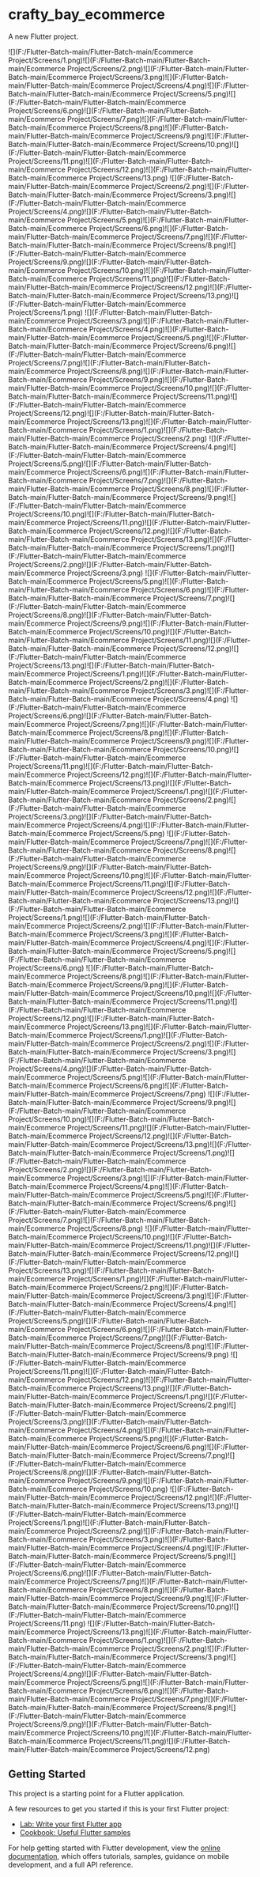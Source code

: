 # crafty_bay_ecommerce

A new Flutter project.

![](F:/Flutter-Batch-main/Flutter-Batch-main/Ecommerce Project/Screens/1.png)![](F:/Flutter-Batch-main/Flutter-Batch-main/Ecommerce Project/Screens/2.png)![](F:/Flutter-Batch-main/Flutter-Batch-main/Ecommerce Project/Screens/3.png)![](F:/Flutter-Batch-main/Flutter-Batch-main/Ecommerce Project/Screens/4.png)![](F:/Flutter-Batch-main/Flutter-Batch-main/Ecommerce Project/Screens/5.png)![](F:/Flutter-Batch-main/Flutter-Batch-main/Ecommerce Project/Screens/6.png)![](F:/Flutter-Batch-main/Flutter-Batch-main/Ecommerce Project/Screens/7.png)![](F:/Flutter-Batch-main/Flutter-Batch-main/Ecommerce Project/Screens/8.png)![](F:/Flutter-Batch-main/Flutter-Batch-main/Ecommerce Project/Screens/9.png)![](F:/Flutter-Batch-main/Flutter-Batch-main/Ecommerce Project/Screens/10.png)![](F:/Flutter-Batch-main/Flutter-Batch-main/Ecommerce Project/Screens/11.png)![](F:/Flutter-Batch-main/Flutter-Batch-main/Ecommerce Project/Screens/12.png)![](F:/Flutter-Batch-main/Flutter-Batch-main/Ecommerce Project/Screens/13.png)
![](F:/Flutter-Batch-main/Flutter-Batch-main/Ecommerce Project/Screens/2.png)![](F:/Flutter-Batch-main/Flutter-Batch-main/Ecommerce Project/Screens/3.png)![](F:/Flutter-Batch-main/Flutter-Batch-main/Ecommerce Project/Screens/4.png)![](F:/Flutter-Batch-main/Flutter-Batch-main/Ecommerce Project/Screens/5.png)![](F:/Flutter-Batch-main/Flutter-Batch-main/Ecommerce Project/Screens/6.png)![](F:/Flutter-Batch-main/Flutter-Batch-main/Ecommerce Project/Screens/7.png)![](F:/Flutter-Batch-main/Flutter-Batch-main/Ecommerce Project/Screens/8.png)![](F:/Flutter-Batch-main/Flutter-Batch-main/Ecommerce Project/Screens/9.png)![](F:/Flutter-Batch-main/Flutter-Batch-main/Ecommerce Project/Screens/10.png)![](F:/Flutter-Batch-main/Flutter-Batch-main/Ecommerce Project/Screens/11.png)![](F:/Flutter-Batch-main/Flutter-Batch-main/Ecommerce Project/Screens/12.png)![](F:/Flutter-Batch-main/Flutter-Batch-main/Ecommerce Project/Screens/13.png)![](F:/Flutter-Batch-main/Flutter-Batch-main/Ecommerce Project/Screens/1.png)
![](F:/Flutter-Batch-main/Flutter-Batch-main/Ecommerce Project/Screens/3.png)![](F:/Flutter-Batch-main/Flutter-Batch-main/Ecommerce Project/Screens/4.png)![](F:/Flutter-Batch-main/Flutter-Batch-main/Ecommerce Project/Screens/5.png)![](F:/Flutter-Batch-main/Flutter-Batch-main/Ecommerce Project/Screens/6.png)![](F:/Flutter-Batch-main/Flutter-Batch-main/Ecommerce Project/Screens/7.png)![](F:/Flutter-Batch-main/Flutter-Batch-main/Ecommerce Project/Screens/8.png)![](F:/Flutter-Batch-main/Flutter-Batch-main/Ecommerce Project/Screens/9.png)![](F:/Flutter-Batch-main/Flutter-Batch-main/Ecommerce Project/Screens/10.png)![](F:/Flutter-Batch-main/Flutter-Batch-main/Ecommerce Project/Screens/11.png)![](F:/Flutter-Batch-main/Flutter-Batch-main/Ecommerce Project/Screens/12.png)![](F:/Flutter-Batch-main/Flutter-Batch-main/Ecommerce Project/Screens/13.png)![](F:/Flutter-Batch-main/Flutter-Batch-main/Ecommerce Project/Screens/1.png)![](F:/Flutter-Batch-main/Flutter-Batch-main/Ecommerce Project/Screens/2.png)
![](F:/Flutter-Batch-main/Flutter-Batch-main/Ecommerce Project/Screens/4.png)![](F:/Flutter-Batch-main/Flutter-Batch-main/Ecommerce Project/Screens/5.png)![](F:/Flutter-Batch-main/Flutter-Batch-main/Ecommerce Project/Screens/6.png)![](F:/Flutter-Batch-main/Flutter-Batch-main/Ecommerce Project/Screens/7.png)![](F:/Flutter-Batch-main/Flutter-Batch-main/Ecommerce Project/Screens/8.png)![](F:/Flutter-Batch-main/Flutter-Batch-main/Ecommerce Project/Screens/9.png)![](F:/Flutter-Batch-main/Flutter-Batch-main/Ecommerce Project/Screens/10.png)![](F:/Flutter-Batch-main/Flutter-Batch-main/Ecommerce Project/Screens/11.png)![](F:/Flutter-Batch-main/Flutter-Batch-main/Ecommerce Project/Screens/12.png)![](F:/Flutter-Batch-main/Flutter-Batch-main/Ecommerce Project/Screens/13.png)![](F:/Flutter-Batch-main/Flutter-Batch-main/Ecommerce Project/Screens/1.png)![](F:/Flutter-Batch-main/Flutter-Batch-main/Ecommerce Project/Screens/2.png)![](F:/Flutter-Batch-main/Flutter-Batch-main/Ecommerce Project/Screens/3.png)
![](F:/Flutter-Batch-main/Flutter-Batch-main/Ecommerce Project/Screens/5.png)![](F:/Flutter-Batch-main/Flutter-Batch-main/Ecommerce Project/Screens/6.png)![](F:/Flutter-Batch-main/Flutter-Batch-main/Ecommerce Project/Screens/7.png)![](F:/Flutter-Batch-main/Flutter-Batch-main/Ecommerce Project/Screens/8.png)![](F:/Flutter-Batch-main/Flutter-Batch-main/Ecommerce Project/Screens/9.png)![](F:/Flutter-Batch-main/Flutter-Batch-main/Ecommerce Project/Screens/10.png)![](F:/Flutter-Batch-main/Flutter-Batch-main/Ecommerce Project/Screens/11.png)![](F:/Flutter-Batch-main/Flutter-Batch-main/Ecommerce Project/Screens/12.png)![](F:/Flutter-Batch-main/Flutter-Batch-main/Ecommerce Project/Screens/13.png)![](F:/Flutter-Batch-main/Flutter-Batch-main/Ecommerce Project/Screens/1.png)![](F:/Flutter-Batch-main/Flutter-Batch-main/Ecommerce Project/Screens/2.png)![](F:/Flutter-Batch-main/Flutter-Batch-main/Ecommerce Project/Screens/3.png)![](F:/Flutter-Batch-main/Flutter-Batch-main/Ecommerce Project/Screens/4.png)
![](F:/Flutter-Batch-main/Flutter-Batch-main/Ecommerce Project/Screens/6.png)![](F:/Flutter-Batch-main/Flutter-Batch-main/Ecommerce Project/Screens/7.png)![](F:/Flutter-Batch-main/Flutter-Batch-main/Ecommerce Project/Screens/8.png)![](F:/Flutter-Batch-main/Flutter-Batch-main/Ecommerce Project/Screens/9.png)![](F:/Flutter-Batch-main/Flutter-Batch-main/Ecommerce Project/Screens/10.png)![](F:/Flutter-Batch-main/Flutter-Batch-main/Ecommerce Project/Screens/11.png)![](F:/Flutter-Batch-main/Flutter-Batch-main/Ecommerce Project/Screens/12.png)![](F:/Flutter-Batch-main/Flutter-Batch-main/Ecommerce Project/Screens/13.png)![](F:/Flutter-Batch-main/Flutter-Batch-main/Ecommerce Project/Screens/1.png)![](F:/Flutter-Batch-main/Flutter-Batch-main/Ecommerce Project/Screens/2.png)![](F:/Flutter-Batch-main/Flutter-Batch-main/Ecommerce Project/Screens/3.png)![](F:/Flutter-Batch-main/Flutter-Batch-main/Ecommerce Project/Screens/4.png)![](F:/Flutter-Batch-main/Flutter-Batch-main/Ecommerce Project/Screens/5.png)
![](F:/Flutter-Batch-main/Flutter-Batch-main/Ecommerce Project/Screens/7.png)![](F:/Flutter-Batch-main/Flutter-Batch-main/Ecommerce Project/Screens/8.png)![](F:/Flutter-Batch-main/Flutter-Batch-main/Ecommerce Project/Screens/9.png)![](F:/Flutter-Batch-main/Flutter-Batch-main/Ecommerce Project/Screens/10.png)![](F:/Flutter-Batch-main/Flutter-Batch-main/Ecommerce Project/Screens/11.png)![](F:/Flutter-Batch-main/Flutter-Batch-main/Ecommerce Project/Screens/12.png)![](F:/Flutter-Batch-main/Flutter-Batch-main/Ecommerce Project/Screens/13.png)![](F:/Flutter-Batch-main/Flutter-Batch-main/Ecommerce Project/Screens/1.png)![](F:/Flutter-Batch-main/Flutter-Batch-main/Ecommerce Project/Screens/2.png)![](F:/Flutter-Batch-main/Flutter-Batch-main/Ecommerce Project/Screens/3.png)![](F:/Flutter-Batch-main/Flutter-Batch-main/Ecommerce Project/Screens/4.png)![](F:/Flutter-Batch-main/Flutter-Batch-main/Ecommerce Project/Screens/5.png)![](F:/Flutter-Batch-main/Flutter-Batch-main/Ecommerce Project/Screens/6.png)
![](F:/Flutter-Batch-main/Flutter-Batch-main/Ecommerce Project/Screens/8.png)![](F:/Flutter-Batch-main/Flutter-Batch-main/Ecommerce Project/Screens/9.png)![](F:/Flutter-Batch-main/Flutter-Batch-main/Ecommerce Project/Screens/10.png)![](F:/Flutter-Batch-main/Flutter-Batch-main/Ecommerce Project/Screens/11.png)![](F:/Flutter-Batch-main/Flutter-Batch-main/Ecommerce Project/Screens/12.png)![](F:/Flutter-Batch-main/Flutter-Batch-main/Ecommerce Project/Screens/13.png)![](F:/Flutter-Batch-main/Flutter-Batch-main/Ecommerce Project/Screens/1.png)![](F:/Flutter-Batch-main/Flutter-Batch-main/Ecommerce Project/Screens/2.png)![](F:/Flutter-Batch-main/Flutter-Batch-main/Ecommerce Project/Screens/3.png)![](F:/Flutter-Batch-main/Flutter-Batch-main/Ecommerce Project/Screens/4.png)![](F:/Flutter-Batch-main/Flutter-Batch-main/Ecommerce Project/Screens/5.png)![](F:/Flutter-Batch-main/Flutter-Batch-main/Ecommerce Project/Screens/6.png)![](F:/Flutter-Batch-main/Flutter-Batch-main/Ecommerce Project/Screens/7.png)
![](F:/Flutter-Batch-main/Flutter-Batch-main/Ecommerce Project/Screens/9.png)![](F:/Flutter-Batch-main/Flutter-Batch-main/Ecommerce Project/Screens/10.png)![](F:/Flutter-Batch-main/Flutter-Batch-main/Ecommerce Project/Screens/11.png)![](F:/Flutter-Batch-main/Flutter-Batch-main/Ecommerce Project/Screens/12.png)![](F:/Flutter-Batch-main/Flutter-Batch-main/Ecommerce Project/Screens/13.png)![](F:/Flutter-Batch-main/Flutter-Batch-main/Ecommerce Project/Screens/1.png)![](F:/Flutter-Batch-main/Flutter-Batch-main/Ecommerce Project/Screens/2.png)![](F:/Flutter-Batch-main/Flutter-Batch-main/Ecommerce Project/Screens/3.png)![](F:/Flutter-Batch-main/Flutter-Batch-main/Ecommerce Project/Screens/4.png)![](F:/Flutter-Batch-main/Flutter-Batch-main/Ecommerce Project/Screens/5.png)![](F:/Flutter-Batch-main/Flutter-Batch-main/Ecommerce Project/Screens/6.png)![](F:/Flutter-Batch-main/Flutter-Batch-main/Ecommerce Project/Screens/7.png)![](F:/Flutter-Batch-main/Flutter-Batch-main/Ecommerce Project/Screens/8.png)
![](F:/Flutter-Batch-main/Flutter-Batch-main/Ecommerce Project/Screens/10.png)![](F:/Flutter-Batch-main/Flutter-Batch-main/Ecommerce Project/Screens/11.png)![](F:/Flutter-Batch-main/Flutter-Batch-main/Ecommerce Project/Screens/12.png)![](F:/Flutter-Batch-main/Flutter-Batch-main/Ecommerce Project/Screens/13.png)![](F:/Flutter-Batch-main/Flutter-Batch-main/Ecommerce Project/Screens/1.png)![](F:/Flutter-Batch-main/Flutter-Batch-main/Ecommerce Project/Screens/2.png)![](F:/Flutter-Batch-main/Flutter-Batch-main/Ecommerce Project/Screens/3.png)![](F:/Flutter-Batch-main/Flutter-Batch-main/Ecommerce Project/Screens/4.png)![](F:/Flutter-Batch-main/Flutter-Batch-main/Ecommerce Project/Screens/5.png)![](F:/Flutter-Batch-main/Flutter-Batch-main/Ecommerce Project/Screens/6.png)![](F:/Flutter-Batch-main/Flutter-Batch-main/Ecommerce Project/Screens/7.png)![](F:/Flutter-Batch-main/Flutter-Batch-main/Ecommerce Project/Screens/8.png)![](F:/Flutter-Batch-main/Flutter-Batch-main/Ecommerce Project/Screens/9.png)
![](F:/Flutter-Batch-main/Flutter-Batch-main/Ecommerce Project/Screens/11.png)![](F:/Flutter-Batch-main/Flutter-Batch-main/Ecommerce Project/Screens/12.png)![](F:/Flutter-Batch-main/Flutter-Batch-main/Ecommerce Project/Screens/13.png)![](F:/Flutter-Batch-main/Flutter-Batch-main/Ecommerce Project/Screens/1.png)![](F:/Flutter-Batch-main/Flutter-Batch-main/Ecommerce Project/Screens/2.png)![](F:/Flutter-Batch-main/Flutter-Batch-main/Ecommerce Project/Screens/3.png)![](F:/Flutter-Batch-main/Flutter-Batch-main/Ecommerce Project/Screens/4.png)![](F:/Flutter-Batch-main/Flutter-Batch-main/Ecommerce Project/Screens/5.png)![](F:/Flutter-Batch-main/Flutter-Batch-main/Ecommerce Project/Screens/6.png)![](F:/Flutter-Batch-main/Flutter-Batch-main/Ecommerce Project/Screens/7.png)![](F:/Flutter-Batch-main/Flutter-Batch-main/Ecommerce Project/Screens/8.png)![](F:/Flutter-Batch-main/Flutter-Batch-main/Ecommerce Project/Screens/9.png)![](F:/Flutter-Batch-main/Flutter-Batch-main/Ecommerce Project/Screens/10.png)
![](F:/Flutter-Batch-main/Flutter-Batch-main/Ecommerce Project/Screens/12.png)![](F:/Flutter-Batch-main/Flutter-Batch-main/Ecommerce Project/Screens/13.png)![](F:/Flutter-Batch-main/Flutter-Batch-main/Ecommerce Project/Screens/1.png)![](F:/Flutter-Batch-main/Flutter-Batch-main/Ecommerce Project/Screens/2.png)![](F:/Flutter-Batch-main/Flutter-Batch-main/Ecommerce Project/Screens/3.png)![](F:/Flutter-Batch-main/Flutter-Batch-main/Ecommerce Project/Screens/4.png)![](F:/Flutter-Batch-main/Flutter-Batch-main/Ecommerce Project/Screens/5.png)![](F:/Flutter-Batch-main/Flutter-Batch-main/Ecommerce Project/Screens/6.png)![](F:/Flutter-Batch-main/Flutter-Batch-main/Ecommerce Project/Screens/7.png)![](F:/Flutter-Batch-main/Flutter-Batch-main/Ecommerce Project/Screens/8.png)![](F:/Flutter-Batch-main/Flutter-Batch-main/Ecommerce Project/Screens/9.png)![](F:/Flutter-Batch-main/Flutter-Batch-main/Ecommerce Project/Screens/10.png)![](F:/Flutter-Batch-main/Flutter-Batch-main/Ecommerce Project/Screens/11.png)
![](F:/Flutter-Batch-main/Flutter-Batch-main/Ecommerce Project/Screens/13.png)![](F:/Flutter-Batch-main/Flutter-Batch-main/Ecommerce Project/Screens/1.png)![](F:/Flutter-Batch-main/Flutter-Batch-main/Ecommerce Project/Screens/2.png)![](F:/Flutter-Batch-main/Flutter-Batch-main/Ecommerce Project/Screens/3.png)![](F:/Flutter-Batch-main/Flutter-Batch-main/Ecommerce Project/Screens/4.png)![](F:/Flutter-Batch-main/Flutter-Batch-main/Ecommerce Project/Screens/5.png)![](F:/Flutter-Batch-main/Flutter-Batch-main/Ecommerce Project/Screens/6.png)![](F:/Flutter-Batch-main/Flutter-Batch-main/Ecommerce Project/Screens/7.png)![](F:/Flutter-Batch-main/Flutter-Batch-main/Ecommerce Project/Screens/8.png)![](F:/Flutter-Batch-main/Flutter-Batch-main/Ecommerce Project/Screens/9.png)![](F:/Flutter-Batch-main/Flutter-Batch-main/Ecommerce Project/Screens/10.png)![](F:/Flutter-Batch-main/Flutter-Batch-main/Ecommerce Project/Screens/11.png)![](F:/Flutter-Batch-main/Flutter-Batch-main/Ecommerce Project/Screens/12.png)




## Getting Started

This project is a starting point for a Flutter application.

A few resources to get you started if this is your first Flutter project:

- [Lab: Write your first Flutter app](https://docs.flutter.dev/get-started/codelab)
- [Cookbook: Useful Flutter samples](https://docs.flutter.dev/cookbook)

For help getting started with Flutter development, view the
[online documentation](https://docs.flutter.dev/), which offers tutorials,
samples, guidance on mobile development, and a full API reference.
